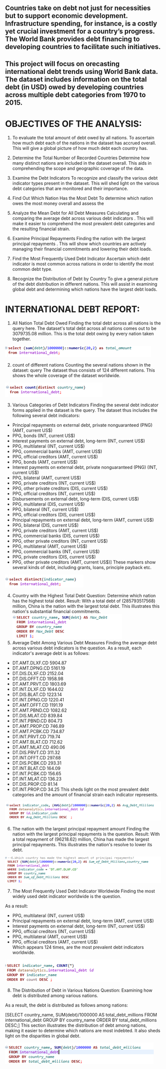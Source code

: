 ## Countries take on debt not just for necessities but to support economic development. Infrastructure spending, for instance, is a costly yet crucial investment for a country’s progress. The World Bank provides debt financing to developing countries to facilitate such initiatives.

## This project will focus on orecasting international debt trends using World Bank data. The dataset includes information on the total debt (in USD) owed by developing countries across multiple debt categories from 1970 to 2015.

# OBJECTIVES OF THE ANALYSIS:
1. To evaluate the total amount of debt owed by all nations.
To ascertain how much debt each of the nations in the dataset has accrued overall. This will give a global picture of how much debt each country has.


3. Determine the Total Number of Recorded Countries
Determine how many distinct nations are included in the dataset overall. This aids in comprehending the scope and geographic coverage of the data.

4. Examine the Debt Indicators
To recognize and classify the various debt indicator types present in the dataset. This will shed light on the various debt categories that are monitored and their importance.

5. Find Out Which Nation Has the Most Debt
To determine which nation owes the most money overall and assess the

6. Analyze the Mean Debt for All Debt Measures
Calculating and comparing the average debt across various debt indicators . This will make it easier to comprehend the most prevalent debt categories and the resulting financial strain.

7. Examine Principal Repayments
Finding the nation with the largest principal repayments . This will show which countries are actively managing their financial commitments and lowering their debt loads.

8. Find the Most Frequently Used Debt Indicator
Ascertain which debt indicator is most common across nations in order to identify the most common debt type.

9. Recognize the Distribution of Debt by Country
To give a general picture of the debt distribution in different nations. This will assist in examining global debt and determining which nations have the largest debt loads.


 # INTERNATIONAL DEBT REPORT:
 1. All Nation Total Debt Owed
Finding the total debt across all nations is the query here.
The dataset's total debt across all nations comes out to be 3079735.08 million. This is the total debt owing by every nation taken together.

![Query](Images/Q.1.png)

2. count of different nations
Counting the several nations shown in the dataset: query
The dataset thus consists of 124 different nations. This shows the whole coverage of the dataset worldwide.

![Query](Images/Q.2.png)

3. Various Categories of Debt Indicators
Finding the several debt indicator forms applied in the dataset is the query.
The dataset thus includes the following several debt indicators:

- Principal repayments on external debt, private nonguaranteed (PNG) (AMT, current US$)
- PPG, bonds (INT, current US$)
- Interest payments on external debt, long-term (INT, current US$)
- PPG, multilateral (INT, current US$)
- PPG, commercial banks (AMT, current US$)
- PPG, official creditors (AMT, current US$)
- PPG, bonds (AMT, current US$)
- Interest payments on external debt, private nonguaranteed (PNG) (INT, current US$)
- PPG, bilateral (AMT, current US$)
- PPG, private creditors (INT, current US$)
- PPG, other private creditors (DIS, current US$)
- PPG, official creditors (INT, current US$)
- Disbursements on external debt, long-term (DIS, current US$)
- PPG, multilateral (DIS, current US$)
- PPG, bilateral (INT, current US$)
- PPG, official creditors (DIS, current US$)
- Principal repayments on external debt, long-term (AMT, current US$)
- PPG, bilateral (DIS, current US$)
- PPG, private creditors (AMT, current US$)
- PPG, commercial banks (DIS, current US$)
- PPG, other private creditors (INT, current US$)
- PPG, multilateral (AMT, current US$)
- PPG, commercial banks (INT, current US$)
- PPG, private creditors (DIS, current US$)
- PPG, other private creditors (AMT, current US$)] 
These markers show several kinds of debt, including grants, loans, principle payback etc.

![Query](Images/Q.3.png)

4. Country with the Highest Total Debt Question: Determine which nation has the highest total debt.
Result: With a total debt of (285793517568) million, China is the nation with the largest total debt. This illustrates this nation's substantial financial commitments.
![Query](Images/Q.4.png)
5. Average Debt Among Various Debt Measures
Finding the average debt across various debt indicators is the question.
As a result, each indicator's average debt is as follows:

- DT.AMT.DLXF.CD	5904.87
- DT.AMT.DPNG.CD	5161.19
- DT.DIS.DLXF.CD	2152.04
- DT.DIS.OFFT.CD	1958.98
- DT.AMT.PRVT.CD	1803.69
- DT.INT.DLXF.CD	1644.02
- DT.DIS.BLAT.CD	1223.14
- DT.INT.DPNG.CD	1220.41
- DT.AMT.OFFT.CD	1191.19
- DT.AMT.PBND.CD	1082.62
- DT.DIS.MLAT.CD	839.84
- DT.INT.PBND.CD	804.73
- DT.AMT.PROP.CD	746.89
- DT.AMT.PCBK.CD	734.87
- DT.INT.PRVT.CD	719.74
- DT.AMT.BLAT.CD	712.62
- DT.AMT.MLAT.CD	490.06
- DT.DIS.PRVT.CD	311.32
- DT.INT.OFFT.CD	297.68
- DT.DIS.PCBK.CD	293.31
- DT.INT.BLAT.CD	164.09
- DT.INT.PCBK.CD	156.65
- DT.INT.MLAT.CD	136.23
- DT.DIS.PROP.CD	81.14
- DT.INT.PROP.CD	34.25
This sheds light on the most prevalent debt categories and the amount of financial strain each indicator represents.

![Query](Images/Q.5.png)


6. The nation with the largest principal repayment amount
Finding the nation with the largest principal repayments is the question.
Result: With a total repayment of (96218.62) million, China has made the largest principal repayments. This illustrates the nation's resolve to lower its debt.

![Query](Images/Q.6.png)

7. The Most Frequently Used Debt Indicator Worldwide
Finding the most widely used debt indicator worldwide is the question.

As a result:
- PPG, multilateral (INT, current US$)	                             
- Principal repayments on external debt, long-term (AMT, current US$)	 
- Interest payments on external debt, long-term (INT, current US$)	
-  PPG, official creditors (INT, current US$)                	       
- PPG, multilateral (AMT, current US$)	                            
- PPG, official creditors (AMT, current US$)	                             
Which appears 124 times, are the most prevalent debt indicators worldwide.
  

![Query](Images/Q.7.png)

8. The Distribution of Debt in Various Nations
Question: Examining how debt is distributed among various nations.

As a result, the debt is distributed as follows among nations:

[SELECT country_name, SUM(debt)/1000000 AS total_debt_millions
FROM international_debt
GROUP BY country_name
ORDER BY total_debt_millions DESC;] This section illustrates the distribution of debt among nations, making it easier to determine which nations are most indebted. It also sheds light on the disparities in global debt.

![Query](Images/Q.8.png)


